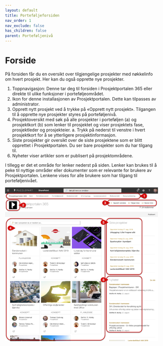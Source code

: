```yaml
---
layout: default
title: Porteføljeforsiden
nav_order: 1
nav_exclude: false
has_children: false
parent: Porteføljenivå
---
```



# Forside

På forsiden får du en oversikt over tilgjengelige prosjekter med nøkkelinfo om hvert prosjekt. Her kan du også opprette nye prosjekter. 

1.	Toppnavigasjon: Denne tar deg til forsiden i Prosjektportalen 365 eller direkte til ulike funksjoner i porteføljeområdet. 
2.	Ikon for denne installasjonen av Prosjektportalen. Dette kan tilpasses av administrator.
3.	Opprett nytt prosjekt ved å trykke på «Opprett nytt prosjekt». Tilgangen til å opprette nye prosjekter styres på porteføljenivå. 
4.	Prosjektoversikt med søk på alle prosjekter i porteføljen (a) og prosjektkort (b) som lenker til prosjektet og viser prosjektets fase, prosjektleder og prosjekteier. 
     a.	Trykk på nederst til venstre i hvert prosjektkort for å se ytterligere prosjektinformasjon. 
5.	Siste prosjekter gir oversikt over de siste prosjektene som er blitt opprettet i Prosjektportalen. Du ser bare prosjekter som du har tilgang til.
6.	Nyheter viser artikler som er publisert på prosjektområdene.

I tillegg er det et område for lenker nederst på siden. Lenker kan brukes til å peke til nyttige områder eller dokumenter som er relevante for brukere av Prosjektportalen. Lenkene vises for alle brukere som har tilgang til porteføljenivået.


![Portefølje forside](PortfolioFrontpage.png)